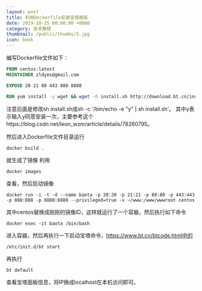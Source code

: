 ```yaml
---
layout: post
title: 利用Dockerfile安装宝塔面板
date: 2019-10-25 00:00:00 +0800
category: 技术教程
thumbnail: /public/thumbs/5.jpg
icon: book
---
```

编写Dockerfile文件如下：
```dockerfile
FROM centos:latest
MAINTAINER zldyes@gmail.com

EXPOSE 20 21 80 443 888 8888

RUN yum install -y wget && wget -O install.sh http://download.bt.cn/install/install_6.0.sh && sh -c '/bin/echo -e "y" | sh install.sh'
```
注意后面是修改sh install.sh成sh -c '/bin/echo -e "y" | sh install.sh'。
其中y表示输入y同意安装一次，主要参考这个https://blog.csdn.net/leon_wzm/article/details/78260795。

然后进入Dockerfile文件目录运行
```shell script
docker build .
```
就生成了镜像
利用
```shell script
docker images
```
查看，然后启动镜像
```shell script
docker run -i -t -d --name baota -p 20:20 -p 21:21 -p 80:80 -p 443:443 -p 888:888 -p 8888:8888 --privileged=true -v ~/www:/www/wwwroot centos
```
其中centos替换成刚刚的镜像ID，这样就运行了一个容器，然后执行如下命令
```shell script
docker exec -it baota /bin/bash
```
进入容器，然后再执行一下启动宝塔命令，https://www.bt.cn/btcode.html中的
```shell script
/etc/init.d/bt start
```
再执行
```shell script
bt default
```
查看宝塔面板信息，将IP换成localhost在本机访问即可。




